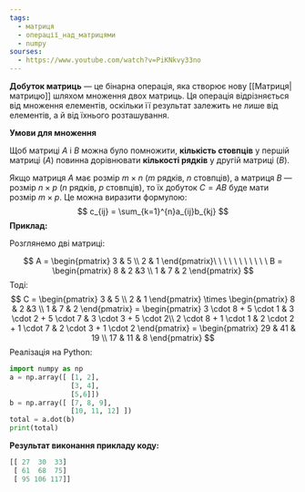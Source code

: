```yaml
---
tags:
  - матриця
  - операції_над_матрицями
  - numpy
sourses:
  - https://www.youtube.com/watch?v=PiKNkvy33no
---
```

**Добуток матриць** — це бінарна операція, яка створює нову [[Матриця|матрицю]] шляхом множення двох матриць. Ця операція відрізняється від множення елементів, оскільки її результат залежить не лише від елементів, а й від їхнього розташування.

**Умови для множення**

Щоб матриці $A$ і $B$ можна було помножити, **кількість стовпців** у першій матриці ($A$) повинна дорівнювати **кількості рядків** у другій матриці ($B$).

Якщо матриця $A$ має розмір $m×n$ ($m$ рядків, $n$ стовпців), а матриця $B$ — розмір $n×p$ ($n$ рядків, $p$ стовпців), то їх добуток $C=AB$ буде мати розмір $m×p$.
Це можна виразити формулою:
$$
c_{ij} = \sum_{k=1}^{n}a_{ij}b_{kj}
$$
**Приклад:**

Розглянемо дві матриці:

$$
A = \begin{pmatrix} 3 & 5 \\ 2 & 1 \end{pmatrix}\ \ \ \ \ \ \ \ \ \ \ B = \begin{pmatrix} 8 & 2 &3 \\ 1 & 7 & 2 \end{pmatrix}
$$
Тоді:
$$
C = \begin{pmatrix} 3 & 5 \\ 2 & 1 \end{pmatrix} \times \begin{pmatrix} 8 & 2 &3 \\ 1 & 7 & 2 \end{pmatrix} = \begin{pmatrix} 3 \cdot 8 + 5 \cdot 1 & 3 \cdot 2 + 5 \cdot 7 & 3 \cdot 3 + 5 \cdot 2\\ 2 \cdot 8 + 1 \cdot 1 & 2 \cdot 2 + 1 \cdot 7 & 2 \cdot 3 + 1 \cdot 2 \end{pmatrix} = \begin{pmatrix} 29 & 41 & 19 \\ 17 & 11 & 8 \end{pmatrix}
$$
Реалізація на Python:
```python
import numpy as np
a = np.array([ [1, 2], 
			   [3, 4], 
			   [5,6]])
b = np.array([ [7, 8, 9], 
			   [10, 11, 12] ])
total = a.dot(b)
print(total)
```

**Результат виконання прикладу коду:**
```python
[[ 27  30  33]
 [ 61  68  75]
 [ 95 106 117]]
```
